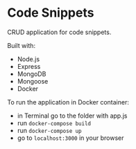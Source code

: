 # Code Snippets

CRUD application for code snippets.

Built with:
- Node.js
- Express
- MongoDB
- Mongoose
- Docker

To run the application in Docker container:

- in Terminal go to the folder with app.js
- run ```docker-compose build```
- run ```docker-compose up```
- go to ```localhost:3000``` in your browser
